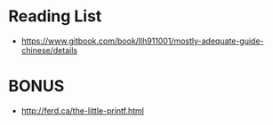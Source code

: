 Reading List
============

+ https://www.gitbook.com/book/llh911001/mostly-adequate-guide-chinese/details

BONUS
============

+ http://ferd.ca/the-little-printf.html
